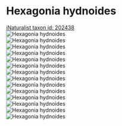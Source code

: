 
Hexagonia hydnoides
===================
  
[iNaturalist taxon id: 202438](https://www.inaturalist.org/taxa/202438)  
![Hexagonia hydnoides](https://inaturalist-open-data.s3.amazonaws.com/photos/233433336/medium.jpg)  
![Hexagonia hydnoides](https://inaturalist-open-data.s3.amazonaws.com/photos/233435788/medium.jpg)  
![Hexagonia hydnoides](https://inaturalist-open-data.s3.amazonaws.com/photos/233435885/medium.jpg)  
![Hexagonia hydnoides](https://inaturalist-open-data.s3.amazonaws.com/photos/233436000/medium.jpg)  
![Hexagonia hydnoides](https://inaturalist-open-data.s3.amazonaws.com/photos/233437886/medium.jpg)  
![Hexagonia hydnoides](https://inaturalist-open-data.s3.amazonaws.com/photos/173226347/medium.jpeg)  
![Hexagonia hydnoides](https://inaturalist-open-data.s3.amazonaws.com/photos/173226364/medium.jpeg)  
![Hexagonia hydnoides](https://inaturalist-open-data.s3.amazonaws.com/photos/233433336/medium.jpg)  
![Hexagonia hydnoides](https://inaturalist-open-data.s3.amazonaws.com/photos/233435788/medium.jpg)  
![Hexagonia hydnoides](https://inaturalist-open-data.s3.amazonaws.com/photos/233435885/medium.jpg)  
![Hexagonia hydnoides](https://inaturalist-open-data.s3.amazonaws.com/photos/233436000/medium.jpg)  
![Hexagonia hydnoides](https://inaturalist-open-data.s3.amazonaws.com/photos/233437886/medium.jpg)  
![Hexagonia hydnoides](https://inaturalist-open-data.s3.amazonaws.com/photos/173226347/medium.jpeg)  
![Hexagonia hydnoides](https://inaturalist-open-data.s3.amazonaws.com/photos/173226364/medium.jpeg)